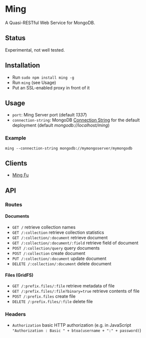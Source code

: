 Ming
====

A Quasi-RESTful Web Service for MongoDB.

Status
------

Experimental, not well tested.

Installation
------------

- Run `sudo npm install ming -g`
- Run `ming` (see Usage)
- Put an SSL-enabled proxy in front of it

Usage
-----

- `port`: Ming Server port (default *1337*)
- `connection-string`: MongoDB [Connection String](http://docs.mongodb.org/manual/reference/connection-string/) for the default deployment (default *mongodb://localhost/ming*)

### Example

    ming --connection-string mongodb://mymongoserver/mymongodb

Clients
-------

- [Ming Fu](https://bitbucket.org/agrueneberg/ming-fu)

API
---

### Routes

#### Documents

- `GET /` retrieve collection names
- `GET /:collection` retrieve collection statistics
- `GET /:collection/:document` retrieve document
- `GET /:collection/:document/:field` retrieve field of document
- `POST /:collection/query` query documents
- `POST /:collection` create document
- `PUT /:collection/:document` update document
- `DELETE /:collection/:document` delete document

#### Files (GridFS)

- `GET /:prefix.files/:file` retrieve metadata of file
- `GET /:prefix.files/:file?binary=true` retrieve contents of file
- `POST /:prefix.files` create file
- `DELETE /:prefix.files/:file` delete file

### Headers

- `Authorization` basic HTTP authorization (e.g. in JavaScript `"Authorization : Basic " + btoa(username + ":" + password)`)
